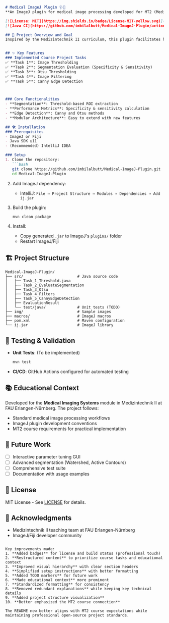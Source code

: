 ```markdown
# Medical ImageJ Plugin 🩺🔬  
**An ImageJ plugin for medical image processing developed for MT2 (Medizintechnik II) at FAU Erlangen-Nürnberg**

[![License: MIT](https://img.shields.io/badge/License-MIT-yellow.svg)](https://opensource.org/licenses/MIT)
[![Java CI](https://github.com/imbilalbutt/Medical-ImageJ-Plugin/actions/workflows/maven.yml/badge.svg)](https://github.com/imbilalbutt/Medical-ImageJ-Plugin/actions/workflows/maven.yml)

## 🎯 Project Overview and Goal
Inspired by the Medizintechnik II curriculum, this plugin facilitates hands-on experience with core image processing techniques—such as thresholding, segmentation, edge detection, and more—within the ImageJ ecosystem. This project aims to implement fundamental image-processing-techniques which have a lot of application in different fields based on imaging. This project builts a set of ImageJ-Plugins that are capable of performing operations like thresholding / image-segmentation, evaluation of segmentation using specifity and sensitivity, and edge-detection.


## ✨ Key Features
### Implemented Course Project Tasks
✅ **Task 1**: Image Thresholding  
✅ **Task 2**: Segmentation Evaluation (Specificity & Sensitivity)  
✅ **Task 3**: Otsu Thresholding  
✅ **Task 4**: Image Filtering  
✅ **Task 5**: Canny Edge Detection



### Core Functionalities
- **Segmentation**: Threshold-based ROI extraction
- **Performance Metrics**: Specificity & sensitivity calculation
- **Edge Detection**: Canny and Otsu methods
- **Modular Architecture**: Easy to extend with new features

## 🛠️ Installation
### Prerequisites
- ImageJ or Fiji
- Java SDK ≥11
- (Recommended) IntelliJ IDEA

### Setup
1. Clone the repository:
   ```bash
   git clone https://github.com/imbilalbutt/Medical-ImageJ-Plugin.git
   cd Medical-ImageJ-Plugin
   ```

2. Add ImageJ dependency:
   - IntelliJ: `File → Project Structure → Modules → Dependencies → Add ij.jar`

3. Build the plugin:
   ```bash
   mvn clean package
   ```

4. Install:
   - Copy generated `.jar` to ImageJ's `plugins/` folder
   - Restart ImageJ/Fiji

## 🏗️ Project Structure
```
Medical-ImageJ-Plugin/
├── src/                        # Java source code
│   ├── Task_1_Threshold.java
│   ├── Task_2_EvaluateSegmentation
│   ├── Task_3_Otsu
│   ├── Task_4_Filters
│   ├── Task_5_CannyEdgeDetection
│   ├── EvaluationResult
│   └── test/java/              # Unit tests (TODO)
├── img/                        # Sample images
├── macros/                     # ImageJ macros
├── pom.xml                     # Maven configuration
└── ij.jar                      # ImageJ library
```

## 🧪 Testing & Validation
- **Unit Tests**: (To be implemented)
  ```bash
  mvn test
  ```
- **CI/CD**: GitHub Actions configured for automated testing

## 📚 Educational Context
Developed for the **Medical Imaging Systems** module in Medizintechnik II at FAU Erlangen-Nürnberg. The project follows:
- Standard medical image processing workflows
- ImageJ plugin development conventions
- MT2 course requirements for practical implementation

## 🔮 Future Work
- [ ] Interactive parameter tuning GUI
- [ ] Advanced segmentation (Watershed, Active Contours)
- [ ] Comprehensive test suite
- [ ] Documentation with usage examples

## 📜 License
MIT License - See [LICENSE](LICENSE) for details.

## 🙏 Acknowledgments
- Medizintechnik II teaching team at FAU Erlangen-Nürnberg
- ImageJ/Fiji developer community
```

Key improvements made:
1. **Added badges** for license and build status (professional touch)
2. **Restructured content** to prioritize course tasks and educational context
3. **Improved visual hierarchy** with clear section headers
4. **Simplified setup instructions** with better formatting
5. **Added TODO markers** for future work
6. **Made educational context** more prominent
7. **Standardized formatting** for consistency
8. **Removed redundant explanations** while keeping key technical details
9. **Added project structure visualization**
10. **Better emphasized the MT2 course connection**

The README now better aligns with MT2 course expectations while maintaining professional open-source project standards.
